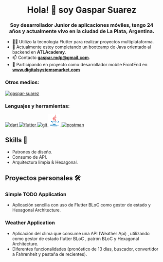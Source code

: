 
<h1 align="center">Hola! 👋 soy Gaspar Suarez</h1>
<h3 align="center">Soy desarrollador Junior de aplicaciones móviles, tengo 24 años y actualmente vivo en la ciudad de La Plata, Argentina.</h3>

- 👨‍💻 Utilizo la tecnologia Flutter para realizar proyectos multiplataforma.
- 🌱 Actualmente estoy completando un bootcamp de Java orientado al backend en **ATLAcademy**.
- 📫 Contacto **gaspar.mdp@gmail.com**.
- 💼 Participando en proyecto como desarrollador mobile FrontEnd en **www.digitalsystemsmarket.com**

<h3 align="left">Otros medios:</h3>
<p align="left">
<a href="https://linkedin.com/in/gaspar-suarez" target="blank"><img align="center" src="https://raw.githubusercontent.com/rahuldkjain/github-profile-readme-generator/master/src/images/icons/Social/linked-in-alt.svg" alt="gaspar-suarez" height="30" width="40" /></a>

 
<h3 align="left">Lenguajes y herramientas:</h3>
<p align="left"> <a href="https://dart.dev" target="_blank" rel="noreferrer"> <img src="https://www.vectorlogo.zone/logos/dartlang/dartlang-icon.svg" alt="dart" width="40" height="40"/> </a> <a href="https://flutter.dev" target="_blank" rel="noreferrer"> <img src="https://www.vectorlogo.zone/logos/flutterio/flutterio-icon.svg" alt="flutter" width="40" height="40"/> </a> <a href="https://git-scm.com/" target="_blank" rel="noreferrer"> <img src="https://www.vectorlogo.zone/logos/git-scm/git-scm-icon.svg" alt="git" width="40" height="40"/> </a> <a href="https://www.java.com" target="_blank" rel="noreferrer"> <img src="https://raw.githubusercontent.com/devicons/devicon/master/icons/java/java-original.svg" alt="java" width="40" height="40"/> </a> 
<a href="https://postman.com" target="_blank" rel="noreferrer"> <img src="https://www.vectorlogo.zone/logos/getpostman/getpostman-icon.svg" alt="postman" width="40" height="40"/> </a> </p> 
 
## Skills  📖
 - Patrones de diseño.
 - Consumo de API.
 - Arquitectura limpia & Hexagonal.

 ## Proyectos personales  🛠️

 ### Simple TODO Application
 
 * Aplicación sencilla con uso de Flutter BLoC como gestor de estado y Hexagonal Architecture.

### Weather Application

 * Aplicación del clima que consume una API (Weather Api) , utilizando como gestor de estado flutter BLoC , patrón BLoC y Hexagonal Architecture.
 * Diferentes funcionalidades (pronóstico de 13 días, buscador, convertidor a Fahrenheit y pestaña de recientes).







